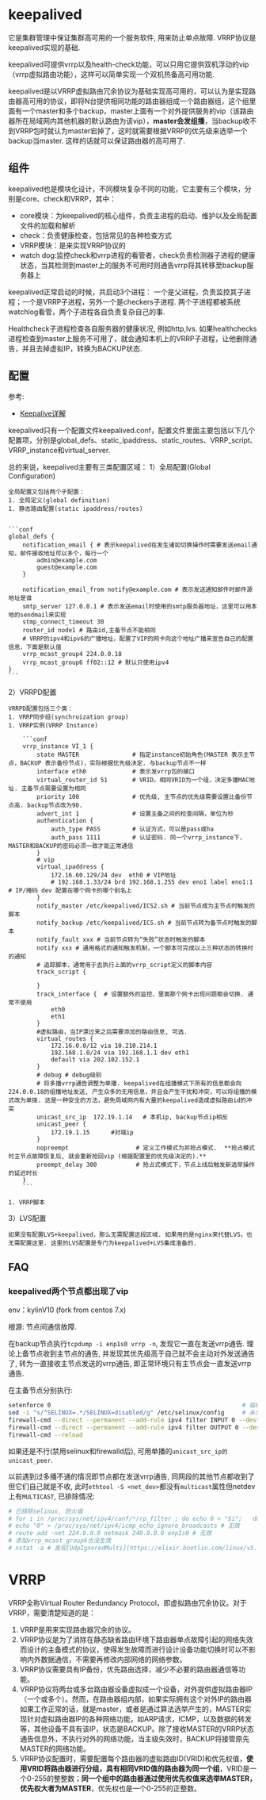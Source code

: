 # keepalived
它是集群管理中保证集群高可用的一个服务软件, 用来防止单点故障. VRRP协议是keepalived实现的基础.

keepalived可提供vrrp以及health-check功能，可以只用它提供双机浮动的vip（vrrp虚拟路由功能），这样可以简单实现一个双机热备高可用功能.

keepalived是以VRRP虚拟路由冗余协议为基础实现高可用的，可以认为是实现路由器高可用的协议，即将N台提供相同功能的路由器组成一个路由器组，这个组里面有一个master和多个backup，master上面有一个对外提供服务的vip（该路由器所在局域网内其他机器的默认路由为该vip），**master会发组播**，当backup收不到VRRP包时就认为master宕掉了，这时就需要根据VRRP的优先级来选举一个backup当master. 这样的话就可以保证路由器的高可用了.

## 组件
keepalived也是模块化设计，不同模块复杂不同的功能，它主要有三个模块，分别是core、check和VRRP，其中：
- core模块：为keepalived的核心组件，负责主进程的启动、维护以及全局配置文件的加载和解析
- check：负责健康检查，包括常见的各种检查方式
- VRRP模块：是来实现VRRP协议的
- watch dog:监控check和vrrp进程的看管者，check负责检测器子进程的健康状态，当其检测到master上的服务不可用时则通告vrrp将其转移至backup服务器上

keepalived正常启动的时候，共启动3个进程：
一个是父进程，负责监控其子进程；一个是VRRP子进程，另外一个是checkers子进程. 两个子进程都被系统watchlog看管，两个子进程各自负责复杂自己的事.

Healthcheck子进程检查各自服务器的健康状况, 例如http,lvs. 如果healthchecks进程检查到master上服务不可用了，就会通知本机上的VRRP子进程，让他删除通告，并且去掉虚拟IP，转换为BACKUP状态.

## 配置
参考:
- [Keepalive详解](https://www.cnblogs.com/rexcheny/p/10778567.html)

keepalived只有一个配置文件keepalived.conf，配置文件里面主要包括以下几个配置项，分别是global_defs、static_ipaddress、static_routes、VRRP_script、VRRP_instance和virtual_server.

总的来说，keepalived主要有三类配置区域：
1）全局配置(Global Configuration)

    全局配置又包括两个子配置：
    1. 全局定义(global definition)
    1. 静态路由配置(static ipaddress/routes)


    ```conf
    global_defs {
        notification_email { # 表示keepalived在发生诸如切换操作时需要发送email通知，邮件接收地址可以多个，每行一个
            admin@example.com
            guest@example.com
        }
         
        notification_email_from notify@example.com # 表示发送通知邮件时邮件源地址是谁
        smtp_server 127.0.0.1 # 表示发送email时使用的smtp服务器地址，这里可以用本地的sendmail来实现
        stmp_connect_timeout 30
        router_id node1 # 路由id,主备节点不能相同
        # VRRP的ipv4和ipv6的广播地址，配置了VIP的网卡向这个地址广播来宣告自己的配置信息，下面是默认值
        vrrp_mcast_group4 224.0.0.18
        vrrp_mcast_group6 ff02::12 # 默认只使用ipv4
    }
    ```
2）VRRPD配置

    VRRPD配置包括三个类：
    1. VRRP同步组(synchroization group)
    1. VRRP实例(VRRP Instance)

        ```conf
        vrrp_instance VI_1 {
            state MASTER               # 指定instance初始角色(MASTER 表示主节点，BACKUP 表示备份节点)，实际根据优先级决定. 与backup节点不一样
            interface eth0             # 表示发vrrp包的接口
            virtual_router_id 51       # VRID，相同VRID为一个组，决定多播MAC地址. 主备节点需要设置为相同
            priority 100               # 优先级, 主节点的优先级需要设置比备份节点高. backup节点改为90.
            advert_int 1               # 设置主备之间的检查间隔，单位为秒
            authentication {
                auth_type PASS         # 认证方式，可以是pass或ha
                auth_pass 1111         # 认证密码. 同一个vrrp_instance下，MASTER和BACKUP的密码必须一致才能正常通信
            }
            # vip
            virtual_ipaddress {
                172.16.60.129/24 dev  eth0 # VIP地址
                # 192.168.1.33/24 brd 192.168.1.255 dev eno1 label eno1:1 # IP/掩码 dev 配置在哪个网卡的哪个别名上
            }
            notify_master /etc/keepalived/ICS2.sh # 当前节点成为主节点时触发的脚本
            notify_backup /etc/keepalived/ICS.sh # 当前节点转为备节点时触发的脚本
            notify_fault xxx # 当前节点转为“失败”状态时触发的脚本
            notify xxx # 通用格式的通知触发机制，一个脚本可完成以上三种状态的转换时的通知
            # 追踪脚本，通常用于去执行上面的vrrp_script定义的脚本内容
            track_script {

            }
            track_interface {  # 设置额外的监控，里面那个网卡出现问题都会切换. 通常不使用
                eth0
                eth1
            }
            #虚拟路由，当IP漂过来之后需要添加的路由信息, 可选.
            virtual_routes {
                172.16.0.0/12 via 10.210.214.1
                192.168.1.0/24 via 192.168.1.1 dev eth1
                default via 202.102.152.1
            }
            # debug # debug级别
            # 将多播vrrp通告调整为单播. keepalived在组播模式下所有的信息都会向224.0.0.18的组播地址发送, 产生众多的无用信息，并且会产生干扰和冲突，可以将组播的模式改为单拨. 这是一种安全的方法，避免局域网内有大量的keepalived造成虚拟路由id的冲突
            unicast_src_ip  172.19.1.14   # 本机ip, backup节点ip相反
            unicast_peer {              
                172.19.1.15      #对端ip
            }
            nopreempt                   # 定义工作模式为非抢占模式.  **抢占模式时主节点故障恢复后, 就会重新抢回vip (根据配置里的优先级决定的).**
            preempt_delay 300           # 抢占式模式下，节点上线后触发新选举操作的延迟时长
        }
        ```

    1. VRRP脚本
3）LVS配置

    如果没有配置LVS+keepalived，那么无需配置这段区域. 如果用的是nginx来代替LVS，也无需配置这里. 这里的LVS配置是专门为keepalived+LVS集成准备的.

## FAQ
### keepalived两个节点都出现了vip
env：kylinV10 (fork from centos 7.x)

根源: 节点间通信故障.

在backup节点执行`tcpdump -i enp1s0 vrrp -n`, 发现它一直在发送vrrp通告. 理论上备节点收到主节点的通告, 并发现其优先级高于自己就不会主动对外发送通告了, 转为一直接收主节点发送的vrrp通告, 即正常环境只有主节点会一直发送vrrp通告.

在主备节点分别执行:
```bash
setenforce 0                                                      # 临时关闭SELINUX
sed -i "s/^SELINUX=.*/SELINUX=disabled/g" /etc/selinux/config     # 永久关闭SELINUX
firewall-cmd --direct --permanent --add-rule ipv4 filter INPUT 0 --destination 224.0.0.18 --protocol vrrp -j ACCEPT
firewall-cmd --direct --permanent --add-rule ipv4 filter OUTPUT 0 --destination 224.0.0.18 --protocol vrrp -j ACCEPT
firewall-cmd --reload
```

如果还是不行(禁用selinux和firewalld后), 可用单播的`unicast_src_ip的unicast_peer`.

以前遇到过多播不通的情况即节点都在发送vrrp通告, 同网段的其他节点都收到了但它们自己就是不收, 此时`ethtool -S <net_dev>`都没有`multicast`属性但netdev上有`MULTICAST`, 已排除情况:
```bash
# 已排除selinux, 防火墙
# for i in /proc/sys/net/ipv4/conf/*/rp_filter ; do echo 0 > "$i";   done # 无效
# echo "0" > /proc/sys/net/ipv4/icmp_echo_ignore_broadcasts # 无效
# route add -net 224.0.0.0 netmask 240.0.0.0 enp1s0 # 无效
# 添加vrrp_mcast_group6也没生效
# nstat -a # 发现[UdpIgnoredMulti](https://elixir.bootlin.com/linux/v5.14/source/include/uapi/linux/snmp.h#L161)一直在增长, 通过`strace -e open nstat -a`可知, IgnoredMulti来源于`/proc/net/snmp`(参考[TCP 统计信息详解](https://github.com/moooofly/MarkSomethingDown/blob/master/Linux/TCP%20%E7%9B%B8%E5%85%B3%E7%BB%9F%E8%AE%A1%E4%BF%A1%E6%81%AF%E8%AF%A6%E8%A7%A3.md))
```

# VRRP
VRRP全称Virtual Router Redundancy Protocol，即虚拟路由冗余协议。对于VRRP，需要清楚知道的是：
1. VRRP是用来实现路由器冗余的协议。
1. VRRP协议是为了消除在静态缺省路由环境下路由器单点故障引起的网络失效而设计的主备模式的协议，使得发生故障而进行设计设备功能切换时可以不影响内外数据通信，不需要再修改内部网络的网络参数。
1. VRRP协议需要具有IP备份，优先路由选择，减少不必要的路由器通信等功能。
1. VRRP协议将两台或多台路由器设备虚拟成一个设备，对外提供虚拟路由器IP（一个或多个）。然而，在路由器组内部，如果实际拥有这个对外IP的路由器如果工作正常的话，就是master，或者是通过算法选举产生的，MASTER实现针对虚拟路由器IP的各种网络功能，如ARP请求，ICMP，以及数据的转发等，其他设备不具有该IP，状态是BACKUP。除了接收MASTER的VRRP状态通告信息外，不执行对外的网络功能，当主级失效时，BACKUP将接管原先MASTER的网络功能。
1. VRRP协议配置时，需要配置每个路由器的虚拟路由ID(VRID)和优先权值，**使用VRID将路由器进行分组，具有相同VRID值的路由器为同一个组**，VRID是一个0-255的整整数；**同一个组中的路由器通过使用优先权值来选举MASTER，优先权大者为MASTER**，优先权也是一个0-255的正整数。